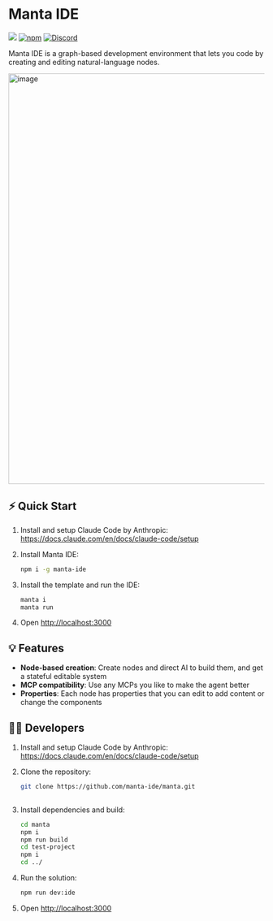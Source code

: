 # Manta IDE
![](https://img.shields.io/badge/Node.js-18%2B-brightgreen?style=flat-square) [![npm]](https://www.npmjs.com/package/manta-ide)
[![Discord](https://img.shields.io/discord/1313987593305718816?label=Discord&logo=discord)](https://discord.gg/rENSEgVsz6)

[npm]: https://img.shields.io/npm/v/manta-ide.svg?style=flat-square

Manta IDE is a graph-based development environment that lets you code by creating and editing natural-language nodes. 

<img width="1271" height="809" alt="image" src="https://github.com/user-attachments/assets/6223bc1a-bc5f-4ab1-8f2a-6af1d3cfc10c" />

## ⚡ Quick Start

1. Install and setup Claude Code by Anthropic:
   https://docs.claude.com/en/docs/claude-code/setup

2. Install Manta IDE:
   ```bash
   npm i -g manta-ide

3. Install the template and run the IDE:
   ```bash
   manta i
   manta run

5. Open [http://localhost:3000](http://localhost:3000)

## 💡 Features

- **Node-based creation**: Create nodes and direct AI to build them, and get a stateful editable system
- **MCP compatibility**: Use any MCPs you like to make the agent better
- **Properties**: Each node has properties that you can edit to add content or change the components

## 🧑‍💻 Developers

1. Install and setup Claude Code by Anthropic:
   https://docs.claude.com/en/docs/claude-code/setup
   
2. Clone the repository:

   ```bash
   git clone https://github.com/manta-ide/manta.git
  
3. Install dependencies and build:

   ```bash
   cd manta
   npm i
   npm run build
   cd test-project
   npm i
   cd ../

4. Run the solution:
   ```bash
   npm run dev:ide

5. Open [http://localhost:3000](http://localhost:3000)
